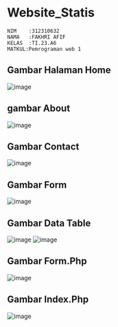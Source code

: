 # Website_Statis
```
NIM    :312310632
NAMA   :FAKHRI AFIF
KELAS  :TI.23.A6
MATKUL:Pemrograman web 1
```
## Gambar Halaman Home
![image](ss2.png)

## gambar About
![image](ss1.png)

## Gambar Contact
![image](ss3.png)

## Gambar Form
![image](ss5.png)

## Gambar Data Table
![image](ss4.png)
![image](ss6.png)

## Gambar Form.Php
![image](ss8.png)

## Gambar Index.Php
![image](ss7.png)
